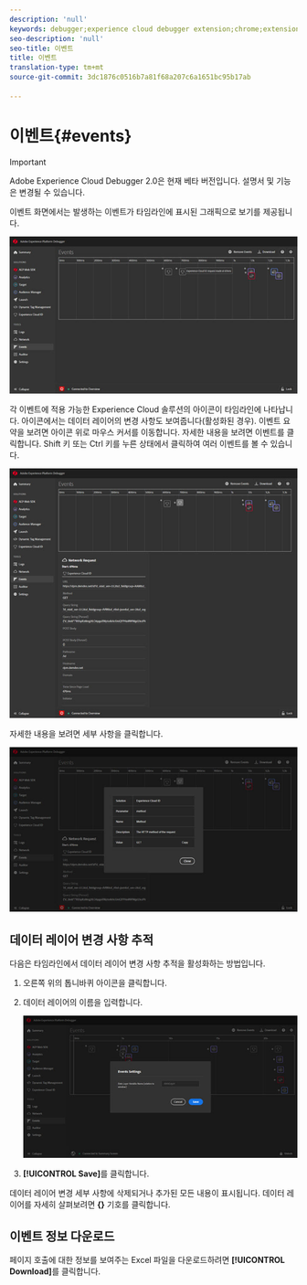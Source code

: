 ```yaml
---
description: 'null'
keywords: debugger;experience cloud debugger extension;chrome;extension;events;dtm;target
seo-description: 'null'
seo-title: 이벤트
title: 이벤트
translation-type: tm+mt
source-git-commit: 3dc1876c0516b7a81f68a207c6a1651bc95b17ab

---
```



# 이벤트{#events}

>[!IMPORTANT]
>
>Adobe Experience Cloud Debugger 2.0은 현재 베타 버전입니다. 설명서 및 기능은 변경될 수 있습니다.

이벤트 화면에서는 발생하는 이벤트가 타임라인에 표시된 그래픽으로 보기를 제공됩니다.

![](assets/events.jpg)

각 이벤트에 적용 가능한 Experience Cloud 솔루션의 아이콘이 타임라인에 나타납니다. 아이콘에서는 데이터 레이어의 변경 사항도 보여줍니다(활성화된 경우). 이벤트 요약을 보려면 아이콘 위로 마우스 커서를 이동합니다. 자세한 내용을 보려면 이벤트를 클릭합니다. Shift 키 또는 Ctrl 키를 누른 상태에서 클릭하여 여러 이벤트를 볼 수 있습니다.

![](assets/events-details.jpg)

자세한 내용을 보려면 세부 사항을 클릭합니다.

![](assets/events-details-more.jpg)

## 데이터 레이어 변경 사항 추적

다음은 타임라인에서 데이터 레이어 변경 사항 추적을 활성화하는 방법입니다.

1. 오른쪽 위의 톱니바퀴 아이콘을 클릭합니다.
1. 데이터 레이어의 이름을 입력합니다.

   ![](assets/event-datalayer.jpg)

1. **[!UICONTROL Save]**&#x200B;를 클릭합니다.

데이터 레이어 변경 세부 사항에 삭제되거나 추가된 모든 내용이 표시됩니다. 데이터 레이어를 자세히 살펴보려면 **{}** 기호를 클릭합니다.

## 이벤트 정보 다운로드

페이지 호출에 대한 정보를 보여주는 Excel 파일을 다운로드하려면 **[!UICONTROL Download]**&#x200B;를 클릭합니다.